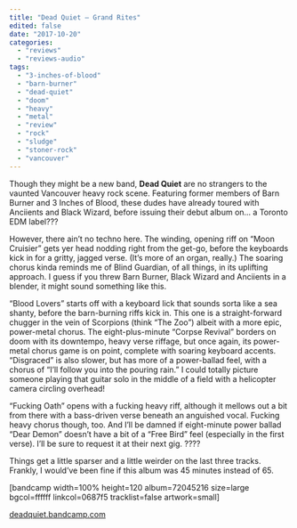 ```yaml
---
title: "Dead Quiet – Grand Rites"
edited: false
date: "2017-10-20"
categories:
  - "reviews"
  - "reviews-audio"
tags:
  - "3-inches-of-blood"
  - "barn-burner"
  - "dead-quiet"
  - "doom"
  - "heavy"
  - "metal"
  - "review"
  - "rock"
  - "sludge"
  - "stoner-rock"
  - "vancouver"
---
```


Though they might be a new band, **Dead Quiet** are no strangers to the vaunted Vancouver heavy rock scene. Featuring former members of Barn Burner and 3 Inches of Blood, these dudes have already toured with Anciients and Black Wizard, before issuing their debut album on… a Toronto EDM label???

However, there ain’t no techno here. The winding, opening riff on “Moon Cruisier” gets yer head nodding right from the get-go, before the keyboards kick in for a gritty, jagged verse. (It’s more of an organ, really.) The soaring chorus kinda reminds me of Blind Guardian, of all things, in its uplifting approach. I guess if you threw Barn Burner, Black Wizard and Anciients in a blender, it might sound something like this.

“Blood Lovers” starts off with a keyboard lick that sounds sorta like a sea shanty, before the barn-burning riffs kick in. This one is a straight-forward chugger in the vein of Scorpions (think “The Zoo”) albeit with a more epic, power-metal chorus. The eight-plus-minute “Corpse Revival” borders on doom with its downtempo, heavy verse riffage, but once again, its power-metal chorus game is on point, complete with soaring keyboard accents. “Disgraced” is also slower, but has more of a power-ballad feel, with a chorus of “I’ll follow you into the pouring rain.” I could totally picture someone playing that guitar solo in the middle of a field with a helicopter camera circling overhead!

“Fucking Oath” opens with a fucking heavy riff, although it mellows out a bit from there with a bass-driven verse beneath an anguished vocal. Fucking heavy chorus though, too. And I’ll be damned if eight-minute power ballad “Dear Demon” doesn’t have a bit of a “Free Bird” feel (especially in the first verse). I’ll be sure to request it at their next gig. ????

Things get a little sparser and a little weirder on the last three tracks. Frankly, I would’ve been fine if this album was 45 minutes instead of 65.

\[bandcamp width=100% height=120 album=72045216 size=large bgcol=ffffff linkcol=0687f5 tracklist=false artwork=small\]

[deadquiet.bandcamp.com](https://deadquiet.bandcamp.com/)
